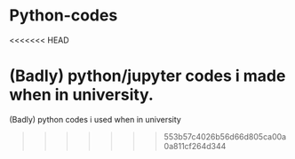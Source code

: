 # Python-codes
<<<<<<< HEAD

(Badly) python/jupyter codes i made when in university.
=======
 
(Badly) python codes i used when in university
>>>>>>> 553b57c4026b56d66d805ca00a0a811cf264d344
